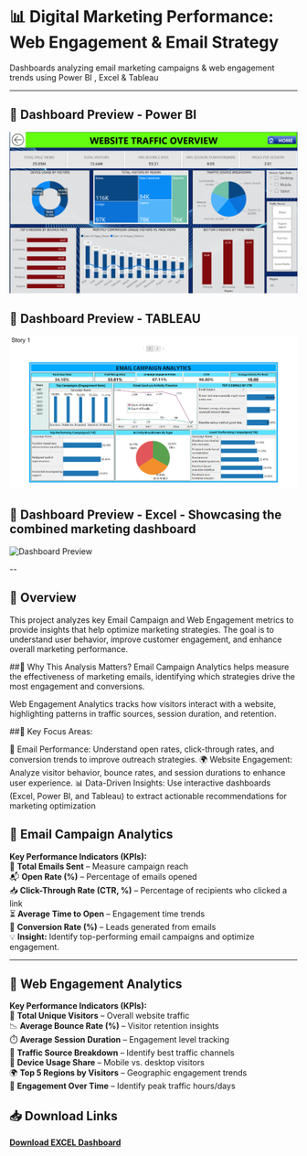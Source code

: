 # 📊 Digital Marketing Performance: Web Engagement & Email Strategy

Dashboards analyzing email marketing campaigns &amp; web engagement trends using Power BI  , Excel &amp; Tableau

---
## 📌 Dashboard Preview - Power BI
![Dashboard Preview]( https://github.com/wakandamohan1/Digital-Marketing-Performance-Web-Engagement-Email-Strategy/blob/main/Powerbi_web_traffic.png )

## 📌 Dashboard Preview - TABLEAU
![Dashboard Preview](https://github.com/wakandamohan1/Digital-Marketing-Performance-Web-Engagement-Email-Strategy/blob/main/Tableau_Email_Campaigns.png)

## 📌 Dashboard Preview - Excel - Showcasing the combined marketing dashboard 
![Dashboard Preview](https://github.com/wakandamohan1/Marketing-Performance-Marketo-Data/blob/main/Screenshot%202025-03-31%20171350.png)

--
## 📌 Overview
This project analyzes key Email Campaign and Web Engagement metrics to provide insights that help optimize marketing strategies. The goal is to understand user behavior, improve customer engagement, and enhance overall marketing performance.

##🔹 Why This Analysis Matters?
Email Campaign Analytics helps measure the effectiveness of marketing emails, identifying which strategies drive the most engagement and conversions.

Web Engagement Analytics tracks how visitors interact with a website, highlighting patterns in traffic sources, session duration, and retention.

##🔹 Key Focus Areas:

📩 Email Performance: Understand open rates, click-through rates, and conversion trends to improve outreach strategies.
🌍 Website Engagement: Analyze visitor behavior, bounce rates, and session durations to enhance user experience.
📊 Data-Driven Insights: Use interactive dashboards (Excel, Power BI, and Tableau) to extract actionable recommendations for marketing optimization

## 📌 Email Campaign Analytics  

**Key Performance Indicators (KPIs):**  
📩 **Total Emails Sent** – Measure campaign reach  
📬 **Open Rate (%)** – Percentage of emails opened  
📥 **Click-Through Rate (CTR, %)** – Percentage of recipients who clicked a link  
⏳ **Average Time to Open** – Engagement time trends  
🚀 **Conversion Rate (%)** – Leads generated from emails  
💡 **Insight:** Identify top-performing email campaigns and optimize engagement.  


---

## 📌 Web Engagement Analytics  

**Key Performance Indicators (KPIs):**  
👥 **Total Unique Visitors** – Overall website traffic  
📉 **Average Bounce Rate (%)** – Visitor retention insights  
⏱️ **Average Session Duration** – Engagement level tracking  
🔗 **Traffic Source Breakdown** – Identify best traffic channels  
📱 **Device Usage Share** – Mobile vs. desktop visitors  
🌍 **Top 5 Regions by Visitors** – Geographic engagement trends  
📅 **Engagement Over Time** – Identify peak traffic hours/days  

## 📥 Download Links  

**[Download EXCEL Dashboard](https://docs.google.com/spreadsheets/d/1WekRndQtLnpmo9m8hRfalYVbQ3hk4wmW/edit?usp=drive_link&ouid=104434405300776390685&rtpof=true&sd=true)**  

 
